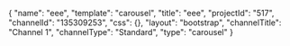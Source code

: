 {
    "name": "eee",
    "template": "carousel",
    "title": "eee",
    "projectId": "517",
    "channelId": "135309253",
    "css": {},
    "layout": "bootstrap",
    "channelTitle": "Channel 1",
    "channelType": "Standard",
    "type": "carousel"
}